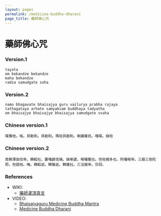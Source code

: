 ```yaml
---
layout: pages
permalink: /medicine-buddha-dharani
page_title: 藥師佛心咒
---
```


# 藥師佛心咒

### Version.1

```
tayata
om bekandze bekandze
maha bekandze
radza samudgate soha
```

### Version.2

```
namo bhagavate bhaisajya guru vailurya prabha rajaya
tathagataya arhate samyaksam buddhaya tadyatha
om bhaisajye bhaisajye bhaisajya samudgate svaha
```

### Chinese version.1

```
喋雅他。嗡。貝勘則。貝勘則。瑪哈貝勘則。喇雜薩目。嘎喋。梭哈
```

### Chinese version.2

```
南無薄伽伐帝。鞞殺社。窶嚕薜琉璃。鉢喇婆。喝囉闍也。怛他揭多也。阿囉喝帝。三藐三勃陀耶。怛姪他。唵。鞞殺逝。鞞薩逝。鞞薩社。三沒揭帝。莎訶。
```

### References

- WIKI:
  - [藥師灌頂真言](https://zh.wikipedia.org/wiki/藥師灌頂真言)
- VIDEO:
  - [Bhaisajyaguru Medicine Buddha Mantra](https://www.youtube.com/watch?v=zkOVHLJHG_g)
  - [Medicine Buddha Dharani](https://www.youtube.com/watch?v=UBknt2rDD0o)
